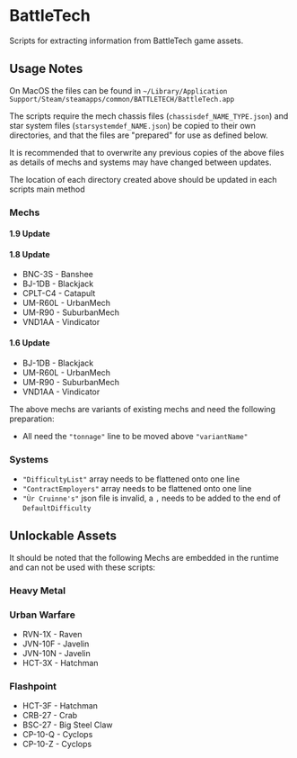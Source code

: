 # BattleTech
Scripts for extracting information from BattleTech game assets.

## Usage Notes
On MacOS the files can be found in `~/Library/Application Support/Steam/steamapps/common/BATTLETECH/BattleTech.app`

The scripts require the mech chassis files (`chassisdef_NAME_TYPE.json`) and star system files 
(`starsystemdef_NAME.json`) be copied to their own directories, and that the files are "prepared" for use as defined below.

It is recommended that to overwrite any previous copies of the above files as details of mechs and systems may have 
changed between updates.

The location of each directory created above should be updated in each scripts main method

### Mechs
#### 1.9 Update
#### 1.8 Update
* BNC-3S - Banshee
* BJ-1DB - Blackjack
* CPLT-C4 - Catapult
* UM-R60L - UrbanMech
* UM-R90 - SuburbanMech
* VND1AA - Vindicator
#### 1.6 Update
* BJ-1DB - Blackjack
* UM-R60L - UrbanMech
* UM-R90 - SuburbanMech
* VND1AA - Vindicator

The above mechs are variants of existing mechs and need the following preparation: 
+ All need the `"tonnage"` line to be moved above `"variantName"`

### Systems
+ `"DifficultyList"` array needs to be flattened onto one line
+ `"ContractEmployers"` array needs to be flattened onto one line
+ `"Ùr Cruinne's"` json file is invalid, a `,` needs to be added to the end of `DefaultDifficulty`

## Unlockable Assets
It should be noted that the following Mechs are embedded in the runtime and can not be used with these scripts:
### Heavy Metal
### Urban Warfare
* RVN-1X - Raven
* JVN-10F - Javelin
* JVN-10N - Javelin
* HCT-3X - Hatchman
### Flashpoint
* HCT-3F - Hatchman
* CRB-27 - Crab
* BSC-27 - Big Steel Claw
* CP-10-Q - Cyclops
* CP-10-Z - Cyclops
